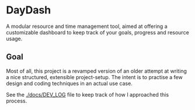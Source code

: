 # DayDash

A modular resource and time management tool, aimed at offering a customizable dashboard to keep track of your goals, progress and resource usage.

## Goal

Most of all, this project is a revamped version of an older attempt at writing a nice structured,
extensible project-setup. The intent is to practise a few design and coding techniques in an actual use case.

See the [./docs/DEV_LOG](./docs/DEV_LOG.md) file to keep track of how I approached this process.
